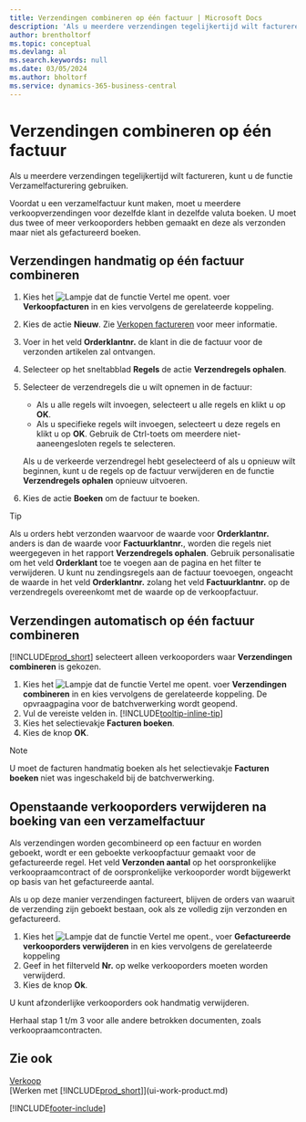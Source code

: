 ```yaml
---
title: Verzendingen combineren op één factuur | Microsoft Docs
description: 'Als u meerdere verzendingen tegelijkertijd wilt factureren, kunt u de functie Verzamelfacturering gebruiken.'
author: brentholtorf
ms.topic: conceptual
ms.devlang: al
ms.search.keywords: null
ms.date: 03/05/2024
ms.author: bholtorf
ms.service: dynamics-365-business-central
---
```

# <a name="combine-shipments-on-a-single-invoice"></a>Verzendingen combineren op één factuur

Als u meerdere verzendingen tegelijkertijd wilt factureren, kunt u de functie Verzamelfacturering gebruiken.  

Voordat u een verzamelfactuur kunt maken, moet u meerdere verkoopverzendingen voor dezelfde klant in dezelfde valuta boeken. U moet dus twee of meer verkooporders hebben gemaakt en deze als verzonden maar niet als gefactureerd boeken. 

## <a name="to-manually-combine-shipments-on-a-single-invoice"></a>Verzendingen handmatig op één factuur combineren

1. Kies het ![Lampje dat de functie Vertel me opent.](media/ui-search/search_small.png "Vertel me wat u wilt doen") voer **Verkoopfacturen** in en kies vervolgens de gerelateerde koppeling.  
2. Kies de actie **Nieuw**. Zie [Verkopen factureren](sales-how-invoice-sales.md) voor meer informatie.
3. Voer in het veld **Orderklantnr.** de klant in die de factuur voor de verzonden artikelen zal ontvangen.  
4. Selecteer op het sneltabblad **Regels** de actie **Verzendregels ophalen**.  
5. Selecteer de verzendregels die u wilt opnemen in de factuur:  

    - Als u alle regels wilt invoegen, selecteert u alle regels en klikt u op **OK**.  
    - Als u specifieke regels wilt invoegen, selecteert u deze regels en klikt u op **OK**. Gebruik de Ctrl-toets om meerdere niet-aaneengesloten regels te selecteren.  

    Als u de verkeerde verzendregel hebt geselecteerd of als u opnieuw wilt beginnen, kunt u de regels op de factuur verwijderen en de functie **Verzendregels ophalen** opnieuw uitvoeren.  
7. Kies de actie **Boeken** om de factuur te boeken.  

> [!TIP]  
> Als u orders hebt verzonden waarvoor de waarde voor **Orderklantnr.** anders is dan de waarde voor **Factuurklantnr.**, worden die regels niet weergegeven in het rapport **Verzendregels ophalen**. Gebruik personalisatie om het veld **Orderklant** toe te voegen aan de pagina en het filter te verwijderen. U kunt nu zendingsregels aan de factuur toevoegen, ongeacht de waarde in het veld **Orderklantnr.** zolang het veld **Factuurklantnr.** op de verzendregels overeenkomt met de waarde op de verkoopfactuur.  

## <a name="to-automatically-combine-shipments-on-a-single-invoice"></a>Verzendingen automatisch op één factuur combineren

[!INCLUDE[prod_short](includes/prod_short.md)] selecteert alleen verkooporders waar **Verzendingen combineren** is gekozen. 

1. Kies het ![Lampje dat de functie Vertel me opent.](media/ui-search/search_small.png "Vertel me wat u wilt doen") voer **Verzendingen combineren** in en kies vervolgens de gerelateerde koppeling. De opvraagpagina voor de batchverwerking wordt geopend.  
2. Vul de vereiste velden in. [!INCLUDE[tooltip-inline-tip](includes/tooltip-inline-tip_md.md)]
3. Kies het selectievakje **Facturen boeken**.  
4. Kies de knop **OK**.  

> [!NOTE]  
>  U moet de facturen handmatig boeken als het selectievakje **Facturen boeken** niet was ingeschakeld bij de batchverwerking.  

## <a name="to-remove-open-sales-orders-after-combined-shipment-posting"></a>Openstaande verkooporders verwijderen na boeking van een verzamelfactuur

Als verzendingen worden gecombineerd op een factuur en worden geboekt, wordt er een geboekte verkoopfactuur gemaakt voor de gefactureerde regel. Het veld **Verzonden aantal** op het oorspronkelijke verkoopraamcontract of de oorspronkelijke verkooporder wordt bijgewerkt op basis van het gefactureerde aantal.  

Als u op deze manier verzendingen factureert, blijven de orders van waaruit de verzending zijn geboekt bestaan, ook als ze volledig zijn verzonden en gefactureerd.   

1. Kies het ![Lampje dat de functie Vertel me opent.](media/ui-search/search_small.png "Vertel me wat u wilt doen"), voer **Gefactureerde verkooporders verwijderen** in en kies vervolgens de gerelateerde koppeling  
2. Geef in het filterveld **Nr.** op welke verkooporders moeten worden verwijderd.  
3. Kies de knop **Ok**.  

U kunt afzonderlijke verkooporders ook handmatig verwijderen.  

Herhaal stap 1 t/m 3 voor alle andere betrokken documenten, zoals verkoopraamcontracten.

## <a name="see-also"></a>Zie ook

[Verkoop](sales-manage-sales.md)  
[Werken met [!INCLUDE[prod_short](includes/prod_short.md)]](ui-work-product.md)


[!INCLUDE[footer-include](includes/footer-banner.md)]

